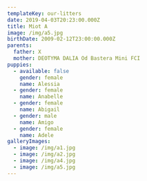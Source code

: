 ```yaml
---
templateKey: our-litters
date: 2019-04-03T20:23:00.000Z
title: Miot A
image: /img/a5.jpg
birthDate: 2009-02-12T23:00:00.000Z
parents:
  father: X
  mother: DEOTYMA DALIA Od Bastera Mini FCI
puppies:
  - available: false
    gender: female
    name: Alessia
  - gender: female
    name: Anabelle
  - gender: female
    name: Abigail
  - gender: male
    name: Amigo
  - gender: female
    name: Adele
galleryImages:
  - image: /img/a1.jpg
  - image: /img/a2.jpg
  - image: /img/a4.jpg
  - image: /img/a5.jpg
---
```


